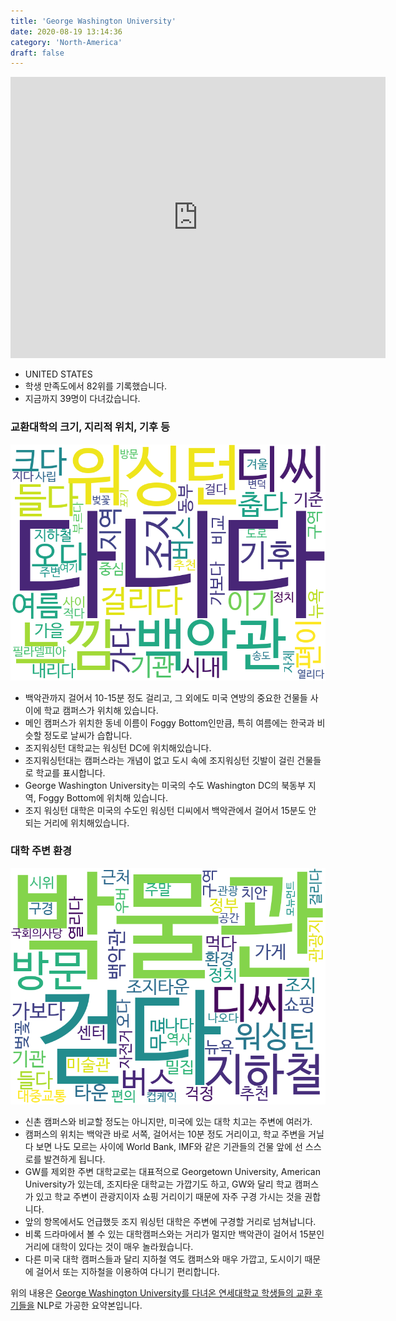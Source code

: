 ```yaml
---
title: 'George Washington University'
date: 2020-08-19 13:14:36
category: 'North-America'
draft: false
---
```


<iframe
width="600"
height="450"
frameborder="0" style="border:0"
src="https://www.google.com/maps/embed/v1/place?key=AIzaSyC9e1AME-pVmWC4hBpFdu5S4dKzyepa3HQ&q=George+Washington+University&center=38.8997145,-77.04859920000001&zoom=14" allowfullscreen>
</iframe>


* UNITED STATES
* 학생 만족도에서 82위를 기록했습니다.
* 지금까지 39명이 다녀갔습니다. 

### 교환대학의 크기, 지리적 위치, 기후 등

![gen_info-WordCloud](../univ_wordclouds_okt/gen_info/US000071_gen_info_okt.png)

* 백악관까지 걸어서 10-15분 정도 걸리고, 그 외에도 미국 연방의 중요한 건물들 사이에 학교 캠퍼스가 위치해 있습니다.
* 메인 캠퍼스가 위치한 동네 이름이 Foggy Bottom인만큼, 특히 여름에는 한국과 비슷할 정도로 날씨가 습합니다.
* 조지워싱턴 대학교는 워싱턴 DC에 위치해있습니다.
* 조지워싱턴대는 캠퍼스라는 개념이 없고 도시 속에 조지워싱턴 깃발이 걸린 건물들로 학교를 표시합니다.
* George Washington University는 미국의 수도 Washington DC의 북동부 지역, Foggy Bottom에 위치해 있습니다.
* 조지 워싱턴 대학은 미국의 수도인 워싱턴 디씨에서 백악관에서 걸어서 15분도 안 되는 거리에 위치해있습니다.


### 대학 주변 환경

![env_info-WordCloud](../univ_wordclouds_okt/env_info/US000071_env_info_okt.png)

* 신촌 캠퍼스와 비교할 정도는 아니지만, 미국에 있는 대학 치고는 주변에 여러가.
* 캠퍼스의 위치는 백악관 바로 서쪽, 걸어서는 10분 정도 거리이고, 학교 주변을 거닐다 보면 나도 모르는 사이에 World Bank, IMF와 같은 기관들의 건물 앞에 선 스스로를 발견하게 됩니다.
* GW를 제외한 주변 대학교로는 대표적으로 Georgetown University, American University가 있는데, 조지타운 대학교는 가깝기도 하고, GW와 달리 학교 캠퍼스가 있고 학교 주변이 관광지이자 쇼핑 거리이기 때문에 자주 구경 가시는 것을 권합니다.
* 앞의 항목에서도 언급했듯 조지 워싱턴 대학은 주변에 구경할 거리로 넘쳐납니다.
* 비록 드라마에서 볼 수 있는 대학캠퍼스와는 거리가 멀지만 백악관이 걸어서 15분인 거리에 대학이 있다는 것이 매우 놀라웠습니다.
* 다른 미국 대학 캠퍼스들과 달리 지하철 역도 캠퍼스와 매우 가깝고, 도시이기 때문에 걸어서 또는 지하철을 이용하여 다니기 편리합니다.


위의 내용은 [George Washington University를 다녀온 연세대학교 학생들의 교환 후기들을](http://oia.yonsei.ac.kr/partner/expReport.asp?ucode=US000071&bgbn=A) NLP로 가공한 요약본입니다. 
